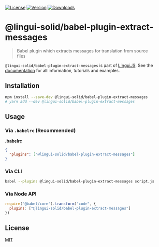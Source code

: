 [![License][badge-license]][license]
[![Version][badge-version]][package]
[![Downloads][badge-downloads]][package]

# @lingui-solid/babel-plugin-extract-messages

> Babel plugin which extracts messages for translation from source files

`@lingui-solid/babel-plugin-extract-messages` is part of [LinguiJS][linguijs]. See the [documentation][documentation] for all information, tutorials and examples.

## Installation

```sh
npm install --save-dev @lingui-solid/babel-plugin-extract-messages
# yarn add --dev @lingui-solid/babel-plugin-extract-messages
```

## Usage

### Via `.babelrc` (Recommended)

**.babelrc**

```json
{
  "plugins": ["@lingui-solid/babel-plugin-extract-messages"]
}
```

### Via CLI

```bash
babel --plugins @lingui-solid/babel-plugin-extract-messages script.js
```

### Via Node API

```js
require("@babel/core").transform("code", {
  plugins: ["@lingui-solid/babel-plugin-extract-messages"]
})
```

## License

[MIT][license]

[license]: https://github.com/lingui/js-lingui/blob/main/LICENSE
[linguijs]: https://github.com/lingui/js-lingui
[documentation]: https://lingui.dev
[package]: https://www.npmjs.com/package/@lingui-solid/babel-plugin-extract-messages
[badge-downloads]: https://img.shields.io/npm/dw/@lingui-solid/babel-plugin-extract-messages.svg
[badge-version]: https://img.shields.io/npm/v/@lingui-solid/babel-plugin-extract-messages.svg
[badge-license]: https://img.shields.io/npm/l/@lingui-solid/babel-plugin-extract-messages.svg
